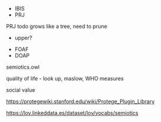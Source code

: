 - IBIS
- PRJ

PRJ todo grows like a tree, need to prune


- upper?

* FOAF
* DOAP

semiotics.owl

quality of life - look up, maslow, WHO measures

social value

https://protegewiki.stanford.edu/wiki/Protege_Plugin_Library

https://lov.linkeddata.es/dataset/lov/vocabs/semiotics



